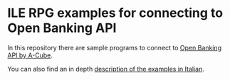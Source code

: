 # ILE RPG examples for connecting to Open Banking API
In this repository there are sample programs to connect to [Open Banking API by A-Cube](https://docs.acubeapi.com/documentation/open-banking).

You can also find an in depth [description of the examples in Italian](blog_it.md).